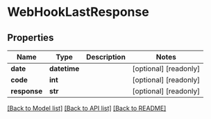 # WebHookLastResponse

## Properties
Name | Type | Description | Notes
------------ | ------------- | ------------- | -------------
**date** | **datetime** |  | [optional] [readonly] 
**code** | **int** |  | [optional] [readonly] 
**response** | **str** |  | [optional] [readonly] 

[[Back to Model list]](../README.md#documentation-for-models) [[Back to API list]](../README.md#documentation-for-api-endpoints) [[Back to README]](../README.md)



